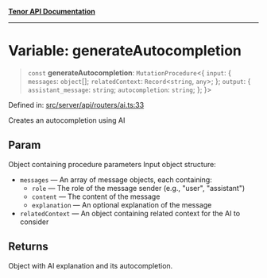 [**Tenor API Documentation**](../../README.md)

***

# Variable: generateAutocompletion

> `const` **generateAutocompletion**: `MutationProcedure`\<\{ `input`: \{ `messages`: `object`[]; `relatedContext`: `Record`\<`string`, `any`\>; \}; `output`: \{ `assistant_message`: `string`; `autocompletion`: `string`; \}; \}\>

Defined in: [src/server/api/routers/ai.ts:33](https://github.com/Apantli/Tenor/blob/b645dd7f4e4de25285aef45710556dc56954d32f/tenor_web/src/server/api/routers/ai.ts#L33)

Creates an autocompletion using AI

## Param

Object containing procedure parameters
Input object structure:
- `messages` — An array of message objects, each containing:
  - `role` — The role of the message sender (e.g., "user", "assistant")
  - `content` — The content of the message
  - `explanation` — An optional explanation of the message
- `relatedContext` — An object containing related context for the AI to consider

## Returns

Object with AI explanation and its autocompletion.
